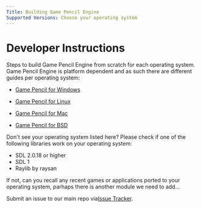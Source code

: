 ```yaml
---
Title: Building Game Pencil Engine 
Supported Versions: Choose your operating system
---
```


# Developer Instructions
Steps to build Game Pencil Engine from scratch for each operating system.
Game Pencil Engine is platform dependent and as such there are different guides per operating system:

* [Game Pencil for Windows](building-windows)

* [Game Pencil for Linux](building-linux)

* [Game Pencil for Mac](building-mac)

* [Game Pencil for BSD](building-bsd)

Don't see your operating system listed here? Please check if one of the following libraries work on your operating system:
* SDL 2.0.18 or higher
* SDL 1
* Raylib by raysan

If not, can you recall any recent games or applications ported to your operating system, parhaps there is another module we need to add...

Submit an issue to our main repo via[Issue Tracker](https://github.com/pawbyte/Game-Pencil-Engine-Editor/issues/new).
